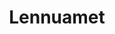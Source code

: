 ---
title: Lennuamet
maintainer_name: Eno Pappel
maintainer_email: eno.pappel@ecaa.ee
description: ''
---
